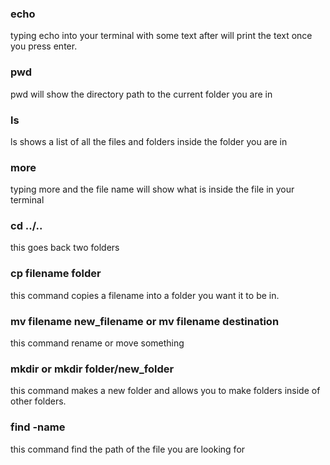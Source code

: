 ### echo

typing echo into your terminal with some text after will print the text once you press enter.

### pwd

pwd will show the directory path to the current folder you are in

### ls

ls shows a list of all the files and folders inside the folder you are in

### more

typing more and the file name will show what is inside the file in your terminal

### cd ../..

this goes back two folders

### cp filename folder

this command copies a filename into a folder you want it to be in.

### mv filename new_filename or mv filename destination

this command rename or move something

### mkdir or mkdir folder/new_folder

this command makes a new folder and allows you to make folders inside of other folders.

### find -name

this command find the path of the file you are looking for
